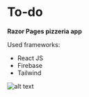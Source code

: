 # To-do
**Razor Pages pizzeria app**

Used frameworks:
- React JS
- Firebase
- Tailwind

![alt text](https://github.com/YevheniiSarancha/To-do-React/blob/main/screenshot.jpg)

